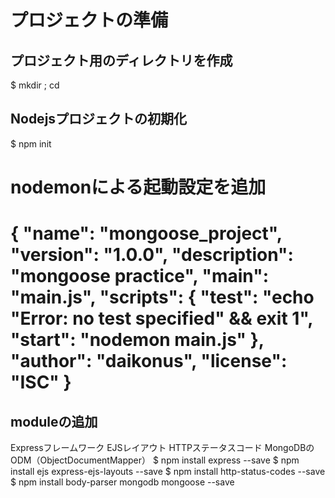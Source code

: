 # プロジェクトの準備
## プロジェクト用のディレクトリを作成
$ mkdir <ProjectName> ; cd <ProjectName>

## Nodejsプロジェクトの初期化
$ npm init

nodemonによる起動設定を追加
===========================================================================
{
  "name": "mongoose_project",
  "version": "1.0.0",
  "description": "mongoose practice",
  "main": "main.js",
  "scripts": {
    "test": "echo \"Error: no test specified\" && exit 1",
    "start": "nodemon main.js"
  },
  "author": "daikonus",
  "license": "ISC"
}
===========================================================================

## moduleの追加
Expressフレームワーク
EJSレイアウト
HTTPステータスコード
MongoDBのODM（ObjectDocumentMapper）
$ npm install express --save
$ npm install ejs express-ejs-layouts --save
$ npm install http-status-codes --save
$ npm install body-parser mongodb mongoose --save
